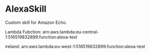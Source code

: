 # AlexaSkill
Custom skill for Amazon Echo.

Lambda Fubction:
arn:aws:lambda:eu-central-1:516519832899:function:alexa-test

ireland: arn:aws:lambda:eu-west-1:516519832899:function:alexa-test
